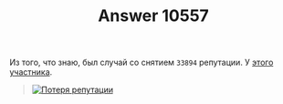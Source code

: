 ﻿---
title: "Answer 10557"
se.owner.user_id: 15479
se.owner.display_name: "Suvitruf - Andrei Apanasik"
se.owner.link: "https://ru.meta.stackoverflow.com/users/15479/suvitruf-andrei-apanasik"
se.answer_id: 10557
se.question_id: 10556
se.post_type: answer
se.score: 19
se.is_accepted: True
---
<p>Из того, что знаю, был случай со снятием <code>33894</code> репутации. У <a href="https://math.stackexchange.com/users/9003/amwhy?tab=reputation&amp;sort=post&amp;page=48">этого участника</a>.</p>
<blockquote>
<p><a href="https://i.stack.imgur.com/0BQOj.png" rel="nofollow noreferrer"><img src="https://i.stack.imgur.com/0BQOj.png" alt="Потеря репутации" /></a></p>
</blockquote>

